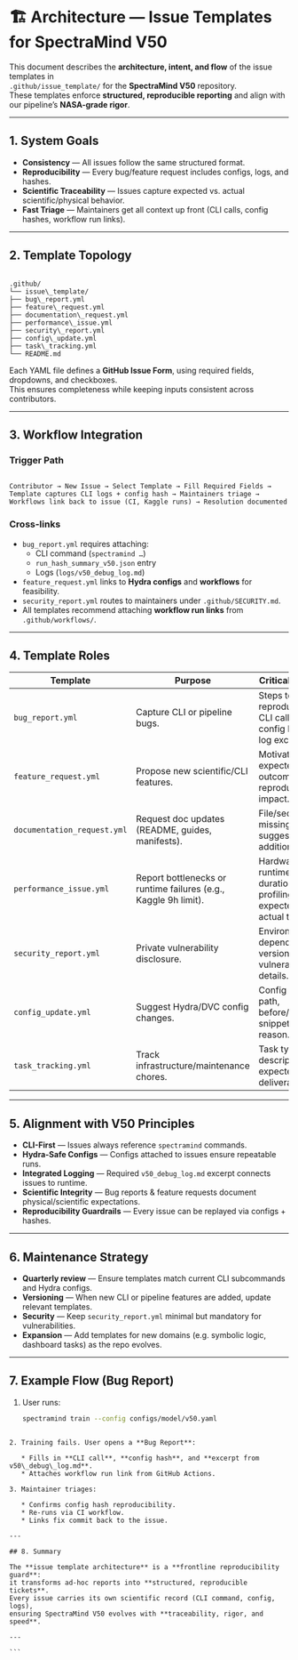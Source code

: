 # 🏗️ Architecture — Issue Templates for SpectraMind V50

This document describes the **architecture, intent, and flow** of the issue templates in  
`.github/issue_template/` for the **SpectraMind V50** repository.  
These templates enforce **structured, reproducible reporting** and align with our pipeline’s **NASA-grade rigor**.

---

## 1. System Goals

- **Consistency** — All issues follow the same structured format.  
- **Reproducibility** — Every bug/feature request includes configs, logs, and hashes.  
- **Scientific Traceability** — Issues capture expected vs. actual scientific/physical behavior.  
- **Fast Triage** — Maintainers get all context up front (CLI calls, config hashes, workflow run links).  

---

## 2. Template Topology

```

.github/
└── issue\_template/
├── bug\_report.yml
├── feature\_request.yml
├── documentation\_request.yml
├── performance\_issue.yml
├── security\_report.yml
├── config\_update.yml
├── task\_tracking.yml
└── README.md

```

Each YAML file defines a **GitHub Issue Form**, using required fields, dropdowns, and checkboxes.  
This ensures completeness while keeping inputs consistent across contributors.

---

## 3. Workflow Integration

### Trigger Path

```

Contributor → New Issue → Select Template → Fill Required Fields →
Template captures CLI logs + config hash → Maintainers triage →
Workflows link back to issue (CI, Kaggle runs) → Resolution documented

````

### Cross-links

- `bug_report.yml` requires attaching:
  - CLI command (`spectramind …`)
  - `run_hash_summary_v50.json` entry
  - Logs (`logs/v50_debug_log.md`)
- `feature_request.yml` links to **Hydra configs** and **workflows** for feasibility.
- `security_report.yml` routes to maintainers under `.github/SECURITY.md`.
- All templates recommend attaching **workflow run links** from `.github/workflows/`.

---

## 4. Template Roles

| Template                   | Purpose                                                                 | Critical Fields                                                      |
| -------------------------- | ----------------------------------------------------------------------- | -------------------------------------------------------------------- |
| `bug_report.yml`           | Capture CLI or pipeline bugs.                                           | Steps to reproduce, CLI call, config hash, log excerpt.              |
| `feature_request.yml`      | Propose new scientific/CLI features.                                    | Motivation, expected outcome, reproducibility impact.                |
| `documentation_request.yml`| Request doc updates (README, guides, manifests).                       | File/section, missing detail, suggested addition.                    |
| `performance_issue.yml`    | Report bottlenecks or runtime failures (e.g., Kaggle 9h limit).         | Hardware, runtime duration, profiling logs, expected vs. actual time. |
| `security_report.yml`      | Private vulnerability disclosure.                                       | Environment, dependency version, vulnerability details.               |
| `config_update.yml`        | Suggest Hydra/DVC config changes.                                       | Config file path, before/after snippet, reason.                       |
| `task_tracking.yml`        | Track infrastructure/maintenance chores.                               | Task type, description, expected deliverable.                         |

---

## 5. Alignment with V50 Principles

- **CLI-First** — Issues always reference `spectramind` commands.  
- **Hydra-Safe Configs** — Configs attached to issues ensure repeatable runs.  
- **Integrated Logging** — Required `v50_debug_log.md` excerpt connects issues to runtime.  
- **Scientific Integrity** — Bug reports & feature requests document physical/scientific expectations.  
- **Reproducibility Guardrails** — Every issue can be replayed via configs + hashes.  

---

## 6. Maintenance Strategy

- **Quarterly review** — Ensure templates match current CLI subcommands and Hydra configs.  
- **Versioning** — When new CLI or pipeline features are added, update relevant templates.  
- **Security** — Keep `security_report.yml` minimal but mandatory for vulnerabilities.  
- **Expansion** — Add templates for new domains (e.g. symbolic logic, dashboard tasks) as the repo evolves.  

---

## 7. Example Flow (Bug Report)

1. User runs:

   ```bash
   spectramind train --config configs/model/v50.yaml
````

2. Training fails. User opens a **Bug Report**:

   * Fills in **CLI call**, **config hash**, and **excerpt from v50\_debug\_log.md**.
   * Attaches workflow run link from GitHub Actions.

3. Maintainer triages:

   * Confirms config hash reproducibility.
   * Re-runs via CI workflow.
   * Links fix commit back to the issue.

---

## 8. Summary

The **issue template architecture** is a **frontline reproducibility guard**:
it transforms ad-hoc reports into **structured, reproducible tickets**.
Every issue carries its own scientific record (CLI command, config, logs),
ensuring SpectraMind V50 evolves with **traceability, rigor, and speed**.

---

```
